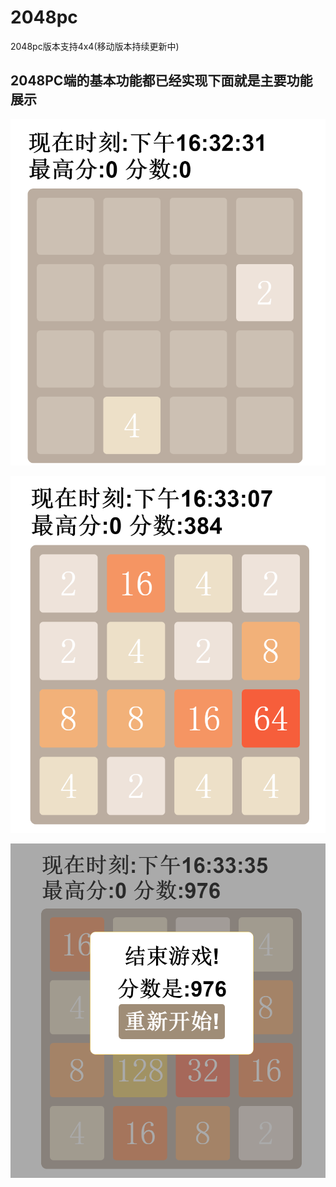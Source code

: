 # 2048pc
2048pc版本支持4x4(移动版本持续更新中)

## 2048PC端的基本功能都已经实现下面就是主要功能展示
![Alt 开始](/img/1.png)

![Alt 运行](/img/2.png)

![Alt 结束](/img/3.png)
